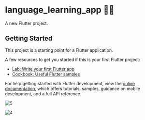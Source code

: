 # language_learning_app 👨‍⚖️

A new Flutter project.

## Getting Started

This project is a starting point for a Flutter application.

A few resources to get you started if this is your first Flutter project:

- [Lab: Write your first Flutter app](https://docs.flutter.dev/get-started/codelab)
- [Cookbook: Useful Flutter samples](https://docs.flutter.dev/cookbook)

For help getting started with Flutter development, view the
[online documentation](https://docs.flutter.dev/), which offers tutorials,
samples, guidance on mobile development, and a full API reference.

![5](https://github.com/SE-LAPS/Language-Learning-App/assets/87580847/e87bba00-f2de-43b0-b5df-a26023063081)

![4](https://github.com/SE-LAPS/Language-Learning-App/assets/87580847/31d0c65d-8622-49b8-a4f0-4152fff7b6e8)
